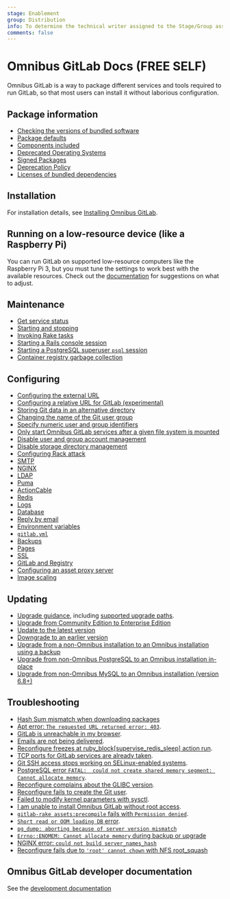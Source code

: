 ```yaml
---
stage: Enablement
group: Distribution
info: To determine the technical writer assigned to the Stage/Group associated with this page, see https://about.gitlab.com/handbook/engineering/ux/technical-writing/#designated-technical-writers
comments: false
---
```


# Omnibus GitLab Docs **(FREE SELF)**

Omnibus GitLab is a way to package different services and tools required to run GitLab, so that most users can install it without laborious configuration.

## Package information

- [Checking the versions of bundled software](package-information/index.md#checking-the-versions-of-bundled-software)
- [Package defaults](package-information/defaults.md)
- [Components included](https://docs.gitlab.com/ee/development/architecture.html#component-list)
- [Deprecated Operating Systems](package-information/deprecated_os.md)
- [Signed Packages](package-information/signed_packages.md)
- [Deprecation Policy](package-information/deprecation_policy.md)
- [Licenses of bundled dependencies](https://gitlab-org.gitlab.io/omnibus-gitlab/licenses.html)

## Installation

For installation details, see [Installing Omnibus GitLab](installation/index.md).

## Running on a low-resource device (like a Raspberry Pi)

You can run GitLab on supported low-resource computers like the Raspberry Pi 3, but you must tune the settings
to work best with the available resources. Check out the [documentation](settings/rpi.md) for suggestions on what to adjust.

## Maintenance

- [Get service status](maintenance/index.md#get-service-status)
- [Starting and stopping](maintenance/index.md#starting-and-stopping)
- [Invoking Rake tasks](maintenance/index.md#invoking-rake-tasks)
- [Starting a Rails console session](maintenance/index.md#starting-a-rails-console-session)
- [Starting a PostgreSQL superuser `psql` session](maintenance/index.md#starting-a-postgresql-superuser-psql-session)
- [Container registry garbage collection](maintenance/index.md#container-registry-garbage-collection)

## Configuring

- [Configuring the external URL](settings/configuration.md#configuring-the-external-url-for-gitlab)
- [Configuring a relative URL for GitLab (experimental)](settings/configuration.md#configuring-a-relative-url-for-gitlab)
- [Storing Git data in an alternative directory](settings/configuration.md#storing-git-data-in-an-alternative-directory)
- [Changing the name of the Git user group](settings/configuration.md#changing-the-name-of-the-git-user--group)
- [Specify numeric user and group identifiers](settings/configuration.md#specify-numeric-user-and-group-identifiers)
- [Only start Omnibus GitLab services after a given file system is mounted](settings/configuration.md#only-start-omnibus-gitlab-services-after-a-given-file-system-is-mounted)
- [Disable user and group account management](settings/configuration.md#disable-user-and-group-account-management)
- [Disable storage directory management](settings/configuration.md#disable-storage-directories-management)
- [Configuring Rack attack](settings/configuration.md#configuring-rack-attack)
- [SMTP](settings/smtp.md)
- [NGINX](settings/nginx.md)
- [LDAP](https://docs.gitlab.com/ee/administration/auth/ldap/index.html)
- [Puma](settings/puma.md)
- [ActionCable](settings/actioncable.md)
- [Redis](settings/redis.md)
- [Logs](settings/logs.md)
- [Database](settings/database.md)
- [Reply by email](https://docs.gitlab.com/ee/administration/reply_by_email.html)
- [Environment variables](settings/environment-variables.md)
- [`gitlab.yml`](settings/gitlab.yml.md)
- [Backups](settings/backups.md)
- [Pages](https://docs.gitlab.com/ee/administration/pages/index.html)
- [SSL](settings/ssl.md)
- [GitLab and Registry](architecture/registry/index.md)
- [Configuring an asset proxy server](https://docs.gitlab.com/ee/security/asset_proxy.html)
- [Image scaling](settings/image_scaling.md)

## Updating

- [Upgrade guidance](https://docs.gitlab.com/ee/update/index.html), including [supported upgrade paths](https://docs.gitlab.com/ee/update/index.html#upgrade-paths).
- [Upgrade from Community Edition to Enterprise Edition](update/index.md#update-community-edition-to-enterprise-edition)
- [Update to the latest version](update/index.md#update-using-the-official-repositories)
- [Downgrade to an earlier version](update/index.md#downgrade)
- [Upgrade from a non-Omnibus installation to an Omnibus installation using a backup](update/convert_to_omnibus.md#upgrading-from-non-omnibus-postgresql-to-an-omnibus-installation-using-a-backup)
- [Upgrade from non-Omnibus PostgreSQL to an Omnibus installation in-place](update/convert_to_omnibus.md#upgrading-from-non-omnibus-postgresql-to-an-omnibus-installation-in-place)
- [Upgrade from non-Omnibus MySQL to an Omnibus installation (version 6.8+)](update/convert_to_omnibus.md#upgrading-from-non-omnibus-mysql-to-an-omnibus-installation-version-68)

## Troubleshooting

- [Hash Sum mismatch when downloading packages](common_installation_problems/index.md#hash-sum-mismatch-when-downloading-packages)
- [Apt error: `The requested URL returned error: 403`](common_installation_problems/index.md#apt-error-the-requested-url-returned-error-403).
- [GitLab is unreachable in my browser](common_installation_problems/index.md#gitlab-is-unreachable-in-my-browser).
- [Emails are not being delivered](common_installation_problems/index.md#emails-are-not-being-delivered).
- [Reconfigure freezes at ruby_block[supervise_redis_sleep] action run](common_installation_problems/index.md#reconfigure-freezes-at-ruby_blocksupervise_redis_sleep-action-run).
- [TCP ports for GitLab services are already taken](common_installation_problems/index.md#tcp-ports-for-gitlab-services-are-already-taken).
- [Git SSH access stops working on SELinux-enabled systems](common_installation_problems/index.md#selinux-enabled-systems).
- [PostgreSQL error `FATAL:  could not create shared memory segment: Cannot allocate memory`](common_installation_problems/index.md#postgresql-error-fatal--could-not-create-shared-memory-segment-cannot-allocate-memory).
- [Reconfigure complains about the GLIBC version](common_installation_problems/index.md#reconfigure-complains-about-the-glibc-version).
- [Reconfigure fails to create the Git user](common_installation_problems/index.md#reconfigure-fails-to-create-the-git-user).
- [Failed to modify kernel parameters with sysctl](common_installation_problems/index.md#failed-to-modify-kernel-parameters-with-sysctl).
- [I am unable to install Omnibus GitLab without root access](common_installation_problems/index.md#i-am-unable-to-install-omnibus-gitlab-without-root-access).
- [`gitlab-rake assets:precompile` fails with `Permission denied`](common_installation_problems/index.md#gitlab-rake-assetsprecompile-fails-with-permission-denied).
- [`Short read or OOM loading DB` error](common_installation_problems/index.md#short-read-or-oom-loading-db-error).
- [`pg_dump: aborting because of server version mismatch`](settings/database.md#using-a-non-packaged-postgresql-database-management-server)
- [`Errno::ENOMEM: Cannot allocate memory` during backup or upgrade](common_installation_problems/index.md#errnoenomem-cannot-allocate-memory-during-backup-or-upgrade)
- [NGINX error: `could not build server_names_hash`](common_installation_problems/index.md#nginx-error-could-not-build-server_names_hash-you-should-increase-server_names_hash_bucket_size)
- [Reconfigure fails due to `'root' cannot chown` with NFS root_squash](common_installation_problems/index.md#reconfigure-fails-due-to-root-cannot-chown-with-nfs-root_squash)

## Omnibus GitLab developer documentation

See the [development documentation](development/index.md)
